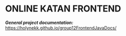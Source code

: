 # ONLINE KATAN FRONTEND

<b>*General project documentation:*</b> https://holynekk.github.io/group12FrontendJavaDocs/
